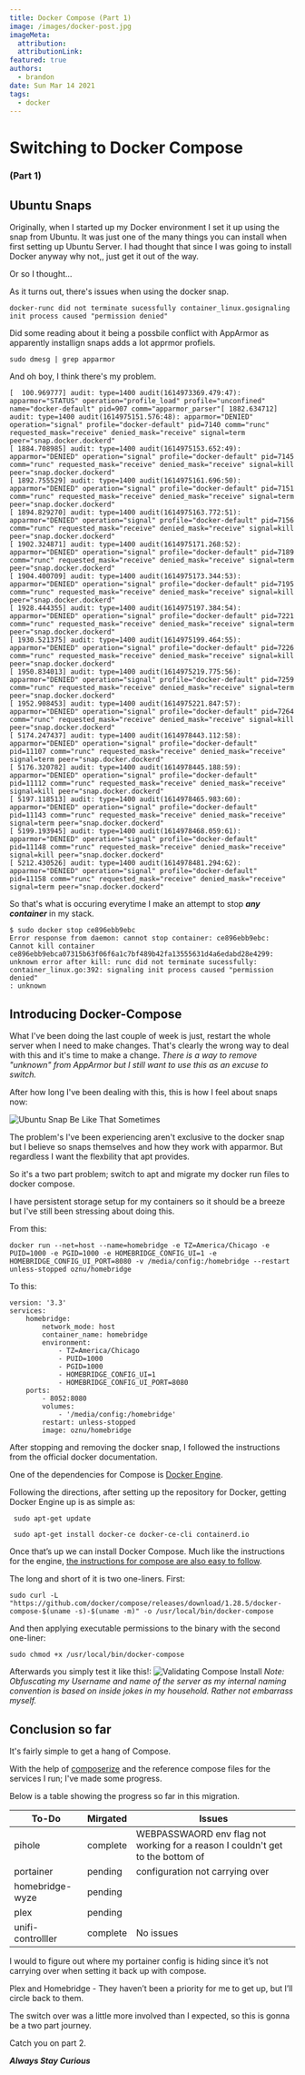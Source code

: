 ```yaml
---
title: Docker Compose (Part 1)
image: /images/docker-post.jpg
imageMeta:
  attribution:
  attributionLink:
featured: true
authors:
  - brandon
date: Sun Mar 14 2021
tags:
  - docker
---
```


# Switching to Docker Compose
### (Part 1)

## Ubuntu Snaps
Originally, when I started up my Docker environment I set it up using the snap from Ubuntu. It was just one of the many things you can install when first setting up Ubuntu Server. I had thought that since I was going to install Docker anyway why not,, just get it out of the way.

Or so I thought...

As it turns out, there's issues when using the docker snap.

```
docker-runc did not terminate sucessfully container_linux.gosignaling init process caused "permission denied"
```

Did some reading about it being a possbile conflict with AppArmor as apparently installign snaps adds a lot apprmor profiels. 

```
sudo dmesg | grep apparmor
```

And oh boy, I think there's my problem.
```
[  100.969777] audit: type=1400 audit(1614973369.479:47): apparmor="STATUS" operation="profile_load" profile="unconfined" name="docker-default" pid=907 comm="apparmor_parser"[ 1882.634712] audit: type=1400 audit(1614975151.576:48): apparmor="DENIED" operation="signal" profile="docker-default" pid=7140 comm="runc" requested_mask="receive" denied_mask="receive" signal=term peer="snap.docker.dockerd"
[ 1884.708985] audit: type=1400 audit(1614975153.652:49): apparmor="DENIED" operation="signal" profile="docker-default" pid=7145 comm="runc" requested_mask="receive" denied_mask="receive" signal=kill peer="snap.docker.dockerd"
[ 1892.755529] audit: type=1400 audit(1614975161.696:50): apparmor="DENIED" operation="signal" profile="docker-default" pid=7151 comm="runc" requested_mask="receive" denied_mask="receive" signal=term peer="snap.docker.dockerd"
[ 1894.829270] audit: type=1400 audit(1614975163.772:51): apparmor="DENIED" operation="signal" profile="docker-default" pid=7156 comm="runc" requested_mask="receive" denied_mask="receive" signal=kill peer="snap.docker.dockerd"
[ 1902.324871] audit: type=1400 audit(1614975171.268:52): apparmor="DENIED" operation="signal" profile="docker-default" pid=7189 comm="runc" requested_mask="receive" denied_mask="receive" signal=term peer="snap.docker.dockerd"
[ 1904.400709] audit: type=1400 audit(1614975173.344:53): apparmor="DENIED" operation="signal" profile="docker-default" pid=7195 comm="runc" requested_mask="receive" denied_mask="receive" signal=kill peer="snap.docker.dockerd"
[ 1928.444355] audit: type=1400 audit(1614975197.384:54): apparmor="DENIED" operation="signal" profile="docker-default" pid=7221 comm="runc" requested_mask="receive" denied_mask="receive" signal=term peer="snap.docker.dockerd"
[ 1930.521375] audit: type=1400 audit(1614975199.464:55): apparmor="DENIED" operation="signal" profile="docker-default" pid=7226 comm="runc" requested_mask="receive" denied_mask="receive" signal=kill peer="snap.docker.dockerd"
[ 1950.834013] audit: type=1400 audit(1614975219.775:56): apparmor="DENIED" operation="signal" profile="docker-default" pid=7259 comm="runc" requested_mask="receive" denied_mask="receive" signal=term peer="snap.docker.dockerd"
[ 1952.908453] audit: type=1400 audit(1614975221.847:57): apparmor="DENIED" operation="signal" profile="docker-default" pid=7264 comm="runc" requested_mask="receive" denied_mask="receive" signal=kill peer="snap.docker.dockerd"
[ 5174.247437] audit: type=1400 audit(1614978443.112:58): apparmor="DENIED" operation="signal" profile="docker-default" pid=11107 comm="runc" requested_mask="receive" denied_mask="receive" signal=term peer="snap.docker.dockerd"
[ 5176.320782] audit: type=1400 audit(1614978445.188:59): apparmor="DENIED" operation="signal" profile="docker-default" pid=11112 comm="runc" requested_mask="receive" denied_mask="receive" signal=kill peer="snap.docker.dockerd"
[ 5197.118513] audit: type=1400 audit(1614978465.983:60): apparmor="DENIED" operation="signal" profile="docker-default" pid=11143 comm="runc" requested_mask="receive" denied_mask="receive" signal=term peer="snap.docker.dockerd"
[ 5199.193945] audit: type=1400 audit(1614978468.059:61): apparmor="DENIED" operation="signal" profile="docker-default" pid=11148 comm="runc" requested_mask="receive" denied_mask="receive" signal=kill peer="snap.docker.dockerd"
[ 5212.430526] audit: type=1400 audit(1614978481.294:62): apparmor="DENIED" operation="signal" profile="docker-default" pid=11158 comm="runc" requested_mask="receive" denied_mask="receive" signal=term peer="snap.docker.dockerd"
```

So that's what is occuring everytime I make an attempt to stop ***any container*** in my stack. 

```
$ sudo docker stop ce896ebb9ebc
Error response from daemon: cannot stop container: ce896ebb9ebc: Cannot kill container ce896ebb9ebca07315b63f06f6a1c7bf489b42fa13555631d4a6edabd28e4299: unknown error after kill: runc did not terminate sucessfully: container_linux.go:392: signaling init process caused "permission denied"
: unknown
```

## Introducing Docker-Compose

What I've been doing the last couple of week is just, restart the whole server when I need to make changes. That's clearly the wrong way to deal with this and it's time to make a change. 
*There is a way to remove "unknown" from AppArmor but I still want to use this as an excuse to switch.*

After how long I've been dealing with this, this is how I feel about snaps now:

![Ubuntu Snap Be Like That Sometimes](/images/ubuntu-snap.jpg)

The problem's I've been experiencing aren't exclusive to the docker snap but I believe so snaps themselves and how they work with apparmor. But regardless I want the flexbility that apt provides.

So it's a two part problem; switch to apt and migrate my docker run files to docker compose.

I have persistent storage setup for my containers so it should be a breeze but I've still been stressing about doing this.

From this:
```
docker run --net=host --name=homebridge -e TZ=America/Chicago -e PUID=1000 -e PGID=1000 -e HOMEBRIDGE_CONFIG_UI=1 -e HOMEBRIDGE_CONFIG_UI_PORT=8080 -v /media/config:/homebridge --restart unless-stopped oznu/homebridge
```

To this:
```
version: '3.3'
services:
    homebridge:
        network_mode: host
        container_name: homebridge
        environment:
            - TZ=America/Chicago
            - PUID=1000
            - PGID=1000
            - HOMEBRIDGE_CONFIG_UI=1
            - HOMEBRIDGE_CONFIG_UI_PORT=8080
	ports:
	    - 8052:8080
        volumes:
            - '/media/config:/homebridge'
        restart: unless-stopped
        image: oznu/homebridge
```

After stopping and removing the docker snap, I followed the instructions from the official docker documentation. 

One of the dependencies for Compose is [Docker Engine](https://docs.docker.com/engine/install/ubuntu/).

Following the directions, after setting up the repository for Docker, getting Docker Engine up is as simple as: 

```
 sudo apt-get update

 sudo apt-get install docker-ce docker-ce-cli containerd.io
```

Once that’s up we can install Docker Compose. Much like the instructions for the engine, [the instructions for compose are also easy to follow](https://docs.docker.com/compose/install/).

The long and short of it is two one-liners.
First:
```
sudo curl -L "https://github.com/docker/compose/releases/download/1.28.5/docker-compose-$(uname -s)-$(uname -m)" -o /usr/local/bin/docker-compose
```

And then applying executable permissions to the binary with the second one-liner:
```
sudo chmod +x /usr/local/bin/docker-compose
```

Afterwards you simply test it like this!:
![Validating Compose Install](/images/compose-success.png)
*Note: Obfuscating my Username and name of the server as my internal naming convention is based on inside jokes in my household. Rather not embarrass myself.*
## Conclusion so far
It's fairly simple to get a hang of Compose.

With the help of [composerize](https://www.composerize.com/) and the reference compose files for the services I run; I've made some progress.

Below is a table showing the progress so far in this migration. 

| To-Do | Mirgated | Issues |
| -------- | -------- | -------- |
| pihole    | complete    |  WEBPASSWAORD env flag not working for a reason I couldn't get to the bottom of     |
| portainer | pending | configuration not carrying over |
| homebridge-wyze | pending |
| plex | pending |
| unifi-controlller | complete | No issues |

I would to figure out where my portainer config is hiding since it’s not carrying over when setting it back up with compose. 

Plex and Homebridge - They haven’t been a priority for me to get up, but I’ll circle back to them.

The switch over was a little more involved than I expected, so this is gonna be a two part journey.

Catch you on part 2.

***Always Stay Curious***